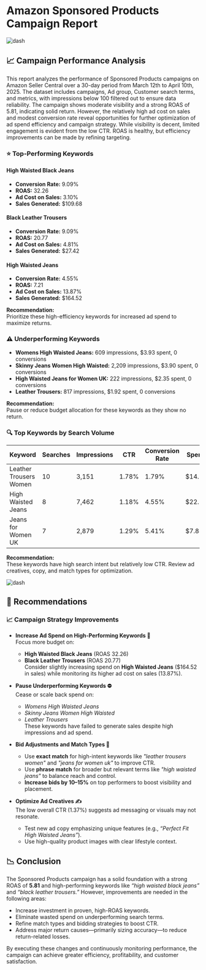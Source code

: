 # Amazon Sponsored Products Campaign Report  

![dash](https://imgur.com/kSNSmui.png)

## 📈 Campaign Performance Analysis
This report analyzes the performance of Sponsored Products campaigns on Amazon Seller Central over a 30-day period from March 12th to April 10th, 2025. The dataset includes campaigns, Ad group, Customer search terms, and metrics, with impressions below 100 filtered out to ensure data reliability.
The campaign shows moderate visibility and a strong ROAS of 5.81, indicating solid return. However, the relatively high ad cost on sales and modest conversion rate reveal opportunities for further optimization of ad spend efficiency and campaign strategy.
While visibility is decent, limited engagement is evident from the low CTR. ROAS is healthy, but efficiency improvements can be made by refining targeting.

### ⭐ Top-Performing Keywords

#### High Waisted Black Jeans
- **Conversion Rate:** 9.09%  
- **ROAS:** 32.26  
- **Ad Cost on Sales:** 3.10%  
- **Sales Generated:** $109.68  

#### Black Leather Trousers
- **Conversion Rate:** 9.09%  
- **ROAS:** 20.77  
- **Ad Cost on Sales:** 4.81%  
- **Sales Generated:** $27.42  

#### High Waisted Jeans
- **Conversion Rate:** 4.55%  
- **ROAS:** 7.21  
- **Ad Cost on Sales:** 13.87%  
- **Sales Generated:** $164.52  

**Recommendation:**  
Prioritize these high-efficiency keywords for increased ad spend to maximize returns.

### ⚠️ Underperforming Keywords

- **Womens High Waisted Jeans:** 609 impressions, $3.93 spent, 0 conversions  
- **Skinny Jeans Women High Waisted:** 2,209 impressions, $3.90 spent, 0 conversions  
- **High Waisted Jeans for Women UK:** 222 impressions, $2.35 spent, 0 conversions  
- **Leather Trousers:** 817 impressions, $1.92 spent, 0 conversions  

**Recommendation:**  
Pause or reduce budget allocation for these keywords as they show no return.

### 🔍 Top Keywords by Search Volume

| Keyword                       | Searches | Impressions | CTR   | Conversion Rate | Spend   | Sales     |
|------------------------------|----------|-------------|-------|-----------------|---------|-----------|
| Leather Trousers Women       | 10       | 3,151       | 1.78% | 1.79%           | $14.32  | $27.42    |
| High Waisted Jeans           | 8        | 7,462       | 1.18% | 4.55%           | $22.82  | $164.52   |
| Jeans for Women UK           | 7        | 2,879       | 1.29% | 5.41%           | $7.84   | $54.84    |

**Recommendation:**  
These keywords have high search intent but relatively low CTR. Review ad creatives, copy, and match types for optimization.

![dash](https://imgur.com/xwMPVjP.png)

## 🚀 Recommendations

### 📈 Campaign Strategy Improvements

- **Increase Ad Spend on High-Performing Keywords 💸**  
  Focus more budget on:
  - **High Waisted Black Jeans** (ROAS 32.26)
  - **Black Leather Trousers** (ROAS 20.77)  
  Consider slightly increasing spend on **High Waisted Jeans** ($164.52 in sales) while monitoring its higher ad cost on sales (13.87%).

- **Pause Underperforming Keywords ⛔**  
  Cease or scale back spend on:
  - *Womens High Waisted Jeans*
  - *Skinny Jeans Women High Waisted*
  - *Leather Trousers*  
  These keywords have failed to generate sales despite high impressions and ad spend.

- **Bid Adjustments and Match Types 🎯**  
  - Use **exact match** for high-intent keywords like *"leather trousers women"* and *"jeans for women uk"* to improve CTR.
  - Use **phrase match** for broader but relevant terms like *"high waisted jeans"* to balance reach and control.
  - **Increase bids by 10–15%** on top performers to boost visibility and placement.

- **Optimize Ad Creatives ✍️**  
  The low overall CTR (1.37%) suggests ad messaging or visuals may not resonate.
  - Test new ad copy emphasizing unique features (e.g., *“Perfect Fit High Waisted Jeans”*).
  - Use high-quality product images with clear lifestyle context.

## 📉 Conclusion

The Sponsored Products campaign has a solid foundation with a strong ROAS of **5.81** and high-performing keywords like *“high waisted black jeans”* and *“black leather trousers.”* However, improvements are needed in the following areas:

- Increase investment in proven, high-ROAS keywords.
- Eliminate wasted spend on underperforming search terms.
- Refine match types and bidding strategies to boost CTR.
- Address major return causes—primarily sizing accuracy—to reduce return-related losses.

By executing these changes and continuously monitoring performance, the campaign can achieve greater efficiency, profitability, and customer satisfaction.
